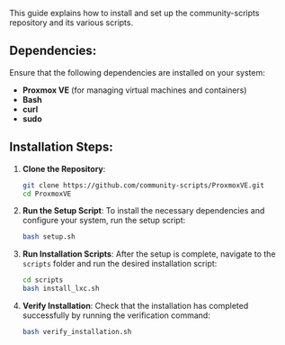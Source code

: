 This guide explains how to install and set up the community-scripts repository and its various scripts.

## Dependencies:
Ensure that the following dependencies are installed on your system:
- **Proxmox VE** (for managing virtual machines and containers)
- **Bash**
- **curl**
- **sudo**

## Installation Steps:
1. **Clone the Repository**:
    ```bash
    git clone https://github.com/community-scripts/ProxmoxVE.git
    cd ProxmoxVE
    ```

2. **Run the Setup Script**:
    To install the necessary dependencies and configure your system, run the setup script:
    ```bash
    bash setup.sh
    ```

3. **Run Installation Scripts**:
    After the setup is complete, navigate to the `scripts` folder and run the desired installation script:
    ```bash
    cd scripts
    bash install_lxc.sh
    ```

4. **Verify Installation**:
    Check that the installation has completed successfully by running the verification command:
    ```bash
    bash verify_installation.sh
    ```
